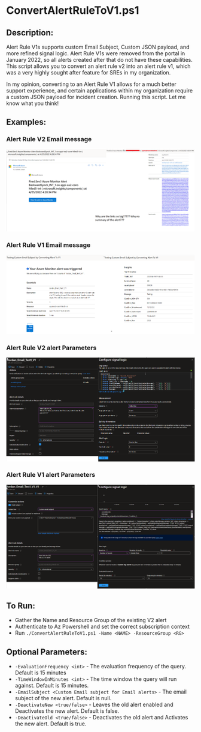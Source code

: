 # ConvertAlertRuleToV1.ps1
## Description:
Alert Rule V1s supports custom Email Subject, Custom JSON payload, and more refined signal logic. Alert Rule V1s were removed from the portal in January 2022, so all alerts created after that do not have these capabilities. This script allows you to convert an alert rule v2 into an alert rule v1, which was a very highly sought after feature for SREs in my organization.

In my opinion, converting to an Alert Rule V1 allows for a much better support experience, and certain applications within my organization require a custom JSON payload for incident creation. Running this script. Let me know what you think!

## Examples:
### Alert Rule V2 Email message
![Alert Rule V2 email message](https://github.com/bottrell/Azure_Helpers/blob/main/Documentation/Images/v2email.png)
### Alert Rule V1 Email message
![Alert Rule V1 Email message](https://github.com/bottrell/Azure_Helpers/blob/main/Documentation/Images/v1email.png)
### Alert Rule V2 alert Parameters
![Alert Rule V2 alert Parameters](https://github.com/bottrell/Azure_Helpers/blob/main/Documentation/Images/v2alertparams.png )
### Alert Rule V1 alert Parameters
![Alert Rule V1 alert Parameters](https://github.com/bottrell/Azure_Helpers/blob/main/Documentation/Images/v1alertparams.png )

## To Run:
* Gather the Name and Resource Group of the existing V2 alert
* Authenticate to Az Powershell and set the correct subscription context
* Run `./ConvertAlertRuleToV1.ps1 -Name <NAME> -ResourceGroup <RG>`
    
## Optional Parameters:
* `-EvaluationFrequency <int>` - The evaluation frequency of the query. Default is 15 minutes
* `-TimeWindowInMinutes <int>` - The time window the query will run against. Default is 15 minutes.
* `-EmailSubject <Custom Email subject for Email alerts>` - The email subject of the new alert. Default is null.
* `-DeactivateNew <true/false>` - Leaves the old alert enabled and Deactivates the new alert. Default is false.
* `-DeactivateOld <true/false>` - Deactivates the old alert and Activates the new alert. Default is true.
